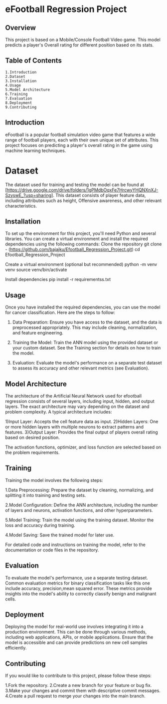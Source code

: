 
# eFootball Regression Project

## Overview

This project is based on a Mobile/Console Football Video game. This model predicts a player's Overall rating for different position based on its stats.

## Table of Contents

    1.Introduction
    2.Dataset
    3.Installation
    4.Usage
    5.Model Architecture
    6.Training
    7.Evaluation
    8.Deployment
    9.Contributing

## Introduction

eFootball is a popular football simulation video game that features a wide range of football players, each with their own unique set of attributes. This project focuses on predicting a player's overall rating in the game using machine learning techniques.

# Dataset

The dataset used for training and testing the model can be found at [https://drive.google.com/drive/folders/1gPMdbOqxFe7HrcwyYHQNXnXJ-SzyswE_?usp=sharing]. This dataset consists of player feature data, including attributes such as height, Offensive awareness, and other relevant characteristics.

## Installation

To set up the environment for this project, you'll need Python and several libraries. You can create a virtual environment and install the required dependencies using the following commands:
Clone the repository
git clone - (https://github.com/bajajku/Efootball_Regression_Project.git)
cd Efootball_Regression_Project 

Create a virtual environment (optional but recommended)
python -m venv venv
source venv/bin/activate

Install dependencies
pip install -r requirementss.txt

## Usage

Once you have installed the required dependencies, you can use the model for cancer classification. Here are the steps to follow:

 1) Data Preparation: Ensure you have access to the dataset, and the data is preprocessed appropriately. This may include cleaning, normalization, and feature engineering.

 2) Training the Model: Train the ANN model using the provided dataset or your custom dataset. See the Training section for details on how to train the model.

 3) Evaluation: Evaluate the model's performance on a separate test dataset to assess its accuracy and other relevant metrics (see Evaluation).

## Model Architecture

The architecture of the Artificial Neural Network used for efootball regression consists of several layers, including input, hidden, and output layers. The exact architecture may vary depending on the dataset and problem complexity. A typical architecture includes:

  1)Input Layer: Accepts the cell feature data as input.
  2)Hidden Layers: One or more hidden layers with multiple neurons to extract patterns and features.
  3)Output Layer: Provides the final output of players overall rating based on desired position.

The activation functions, optimizer, and loss function are selected based on the problem requirements.
## Training

Training the model involves the following steps:

  1.Data Preprocessing: Prepare the dataset by cleaning, normalizing, and splitting it into training and testing sets.

  2.Model Configuration: Define the ANN architecture, including the number of layers and neurons, activation functions, and other hyperparameters.

  5.Model Training: Train the model using the training dataset. Monitor the loss and accuracy during training.

  4.Model Saving: Save the trained model for later use.

For detailed code and instructions on training the model, refer to the documentation or code files in the repository.

## Evaluation

To evaluate the model's performance, use a separate testing dataset. Common evaluation metrics for binary classification tasks like this one include accuracy, precision,mean squared error. These metrics provide insights into the model's ability to correctly classify benign and malignant cells.

## Deployment

Deploying the model for real-world use involves integrating it into a production environment. This can be done through various methods, including web applications, APIs, or mobile applications. Ensure that the model is accessible and can provide predictions on new cell samples efficiently.

## Contributing

If you would like to contribute to this project, please follow these steps:

  1.Fork the repository.
  2.Create a new branch for your feature or bug fix.
  3.Make your changes and commit them with descriptive commit messages.
  4.Create a pull request to merge your changes into the main branch.
